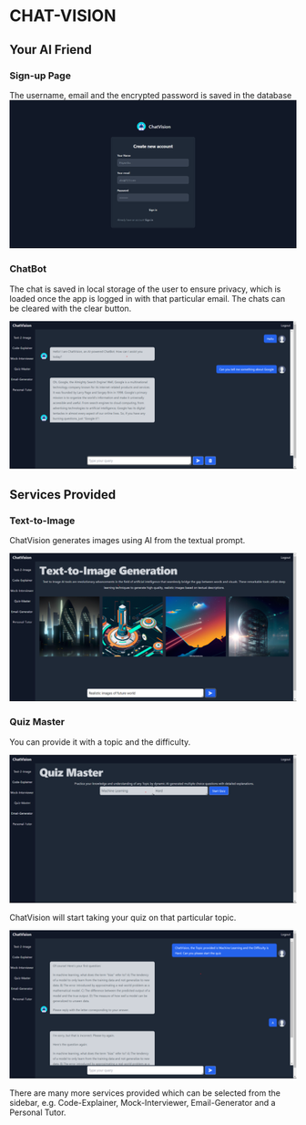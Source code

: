 # CHAT-VISION

## Your AI Friend

### Sign-up Page

The username, email and the encrypted password is saved in the database
![signup page](/images/signin.png)

### ChatBot

The chat is saved in local storage of the user to ensure privacy, which is loaded once the app is logged in with that particular email. The chats can be cleared with the clear button.

![ChatBot](/images/chatbot.png)

## Services Provided

### Text-to-Image

ChatVision generates images using AI from the textual prompt.

![Text2Image](/images/T2I.png)

### Quiz Master

You can provide it with a topic and the difficulty.

![Quiz1](/images/quiz.png)

ChatVision will start taking your quiz on that particular topic.

![Quiz1](/images/quiz2.png)

There are many more services provided which can be selected from the sidebar, e.g. Code-Explainer, Mock-Interviewer, Email-Generator and a Personal Tutor.
